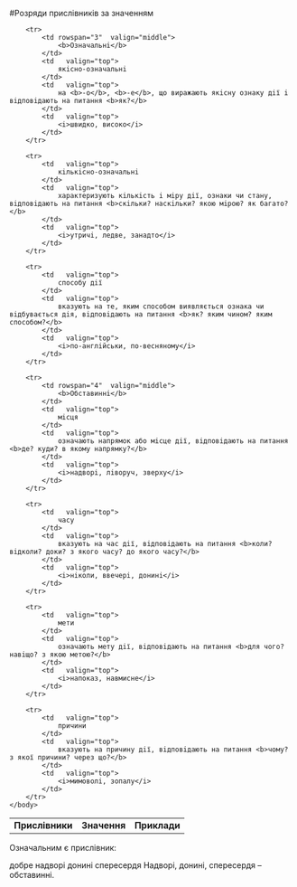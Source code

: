 #Розряди прислiвникiв за значенням


<table style="width: 100%;" align="center">
    <body>
        <tr>  
            <td colspan="2" align="center" valign="top">
                <b>Прислiвники</b>
            </td>
            <td  align="center" valign="top">
                <b>Значення</b>
            </td>  
            <td  align="center" valign="top">
                <b>Приклади</b>
            </td>                     
        </tr>

        <tr> 
        	<td rowspan="3"  valign="middle">
                <b>Означальнi</b>
            </td> 
            <td   valign="top">
                якiсно-означальнi
            </td>
            <td   valign="top">
                на <b>-о</b>, <b>-е</b>, що виражають якiсну ознаку дiї i вiдповiдають на питання <b>як?</b>
            </td>  
            <td   valign="top">
                <i>швидко, високо</i>
            </td>                     
        </tr>

        <tr> 
            <td   valign="top">
                кiлькiсно-означальнi
            </td>
            <td   valign="top">
                характеризують кiлькiсть i мiру дiї, ознаки чи стану, вiдповiдають на питання <b>скiльки? наскiльки? якою мiрою? як багато?</b>
            </td>  
            <td   valign="top">
                <i>утричi, ледве, занадто</i>
            </td>                     
        </tr>

        <tr> 
            <td   valign="top">
                способу дiї
            </td>
            <td   valign="top">
                вказують на те, яким способом виявляється ознака чи вiдбувається дiя, вiдповiдають на питання <b>як? яким чином? яким способом?</b>
            </td>  
            <td   valign="top">
                <i>по-англiйськи, по-весняному</i>
            </td>                     
        </tr>

        <tr> 
        	<td rowspan="4"  valign="middle">
                <b>Обставиннi</b>
            </td> 
            <td   valign="top">
                мiсця
            </td>
            <td   valign="top">
                означають напрямок або мiсце дiї, вiдповiдають на питання <b>де? куди? в якому напрямку?</b>
            </td>  
            <td   valign="top">
                <i>надворi, лiворуч, зверху</i>
            </td>                     
        </tr>

        <tr> 
            <td   valign="top">
                часу
            </td>
            <td   valign="top">
                вказують на час дiї, вiдповiдають на питання <b>коли? вiдколи? доки? з якого часу? до якого часу?</b>
            </td>  
            <td   valign="top">
                <i>нiколи, ввечерi, донинi</i>
            </td>                     
        </tr>

        <tr> 
            <td   valign="top">
                мети
            </td>
            <td   valign="top">
                означають мету дiї, вiдповiдають на питання <b>для чого? навiщо? з якою метою?</b>
            </td>  
            <td   valign="top">
                <i>напоказ, навмисне</i>
            </td>                     
        </tr>

        <tr> 
            <td   valign="top">
                причини
            </td>
            <td   valign="top">
                вказують на причину дiї, вiдповiдають на питання <b>чому? з якої причини? через що?</b>
            </td>  
            <td   valign="top">
                <i>мимоволi, зопалу</i>
            </td>                     
        </tr>
    </body>
</table>

<quiz> 
    <question>
       <p>Означальним є прислівник:</p>
           <answer correct>добре</answer>
           <answer>надворі</answer>
           <answer>донині</answer>
           <answer>спересердя</answer>
      <explanation>
Надворі, донині, спересердя – обставинні.
 </explanation>
    </question>
</quiz> 
